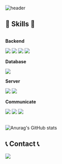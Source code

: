 ![header](https://capsule-render.vercel.app/api?type=waving&color=6994CDEE&text=&animation=twinkling&height=80)

## 🔨 Skills 🔨
<div style="display:flex; flex-direction:column; align-items:flex-start;">
    <!-- Backend -->
    <p><strong>Backend</strong></p>
    <div>
        <img src="https://img.shields.io/badge/Java-007396?style=for-tㅈ디he-badge&logo=Java&logoColor=white"> 
        <img src="https://img.shields.io/badge/python-3776AB?style=for-the-badge&logo=python&logoColor=white"> 
        <img src="https://img.shields.io/badge/Spring Boot-6DB33F?style=for-the-badge&logo=spring boot&logoColor=white"> 
        <img src="https://img.shields.io/badge/Django-092E20?style=for-the-badge&logo=Django&logoColor=white"> 
    </div>
    <!-- Database -->
    <p><strong>Database</strong></p>
    <div> 
        <img src="https://img.shields.io/badge/mysql-4479A1?style=for-the-badge&logo=mysql&logoColor=white"> 
    </div>
    <!-- Server -->
    <p><strong>Server</strong></p>
    <div>
        <img src="https://img.shields.io/badge/Amazon AWS-232F3E?style=for-the-badge&logo=amazon aws&logoColor=white"> 
        <img src="https://img.shields.io/badge/Redis-DC382D?style=for-the-badge&logo=redis&logoColor=white"> 
    </div>
    <!-- Communicate -->
    <p><strong>Communicate</strong></p>
    <div>
        <img src="https://img.shields.io/badge/Git-F05032?style=for-the-badge&logo=git&logoColor=white"> 
        <img src="https://img.shields.io/badge/Slack-4A154B?style=for-the-badge&logo=slack&logoColor=white">
        <img src="https://img.shields.io/badge/Jira-0052CC?style=for-the-badge&logo=jira&logoColor=white">
    </div>
    <br>
</div>

![Anurag's GitHub stats](https://github-readme-stats.vercel.app/api?username=Jjiggu&show_icons=true&theme=radical&count_private=true)


## 📞 Contact 📞
<div style="display:flex; flex-direction:row;">
    <a href="mailto:zh122960@gmail.com">
        <img src="https://img.shields.io/badge/zh122960@gmail.com-EA4335?style=for-the-badge&logo=Gmail&logoColor=white"> 
    </a>
